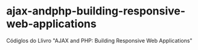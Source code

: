# ajax-andphp-building-responsive-web-applications
Códiglos do Llivro "AJAX and PHP: Building Responsive Web Applications"
